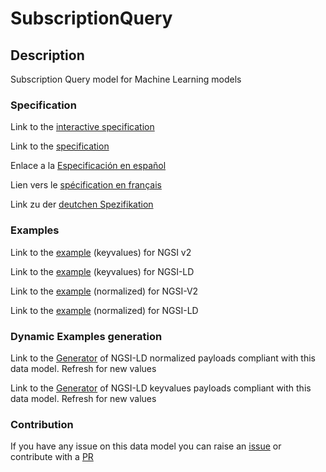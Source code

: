 # SubscriptionQuery

## Description 

Subscription Query model for Machine Learning models
### Specification

Link to the [interactive specification](https://swagger.lab.fiware.org/?url=https://github.com/smart-data-models/dataModel.MachineLearning/blob/master/SubscriptionQuery/swagger.yaml)

Link to the [specification](https://github.com/smart-data-models/dataModel.MachineLearning/blob/master/SubscriptionQuery/doc/spec.md)

Enlace a la [Especificación en español](https://github.com/smart-data-models/dataModel.MachineLearning/blob/master/SubscriptionQuery/doc/spec_ES.md)

Lien vers le [spécification en français](https://github.com/smart-data-models/dataModel.MachineLearning/blob/master/SubscriptionQuery/doc/spec_FR.md)

Link zu der [deutchen Spezifikation](https://github.com/smart-data-models/dataModel.MachineLearning/blob/master/SubscriptionQuery/doc/spec_DE.md)
### Examples

Link to the [example](https://github.com/smart-data-models/dataModel.MachineLearning/blob/master/SubscriptionQuery/examples/example.json) (keyvalues) for NGSI v2

Link to the [example](https://github.com/smart-data-models/dataModel.MachineLearning/blob/master/SubscriptionQuery/examples/example.jsonld) (keyvalues) for NGSI-LD

Link to the [example](https://github.com/smart-data-models/dataModel.MachineLearning/blob/master/SubscriptionQuery/examples/example-normalized.json) (normalized) for NGSI-V2

Link to the [example](https://github.com/smart-data-models/dataModel.MachineLearning/blob/master/SubscriptionQuery/examples/example-normalized.jsonld) (normalized) for NGSI-LD
### Dynamic Examples generation

Link to the [Generator](https://smartdatamodels.org/extra/ngsi-ld_generator_v0.92.php?schemaUrl=https://raw.githubusercontent.com/smart-data-models/dataModel.MachineLearning/master/SubscriptionQuery/schema.json&email=info@smartdatamodels.org) of NGSI-LD normalized payloads compliant with this data model. Refresh for new values

Link to the [Generator](https://smartdatamodels.org/extra/ngsi-ld_generator_keyvalues_v0.92.php?schemaUrl=https://raw.githubusercontent.com/smart-data-models/dataModel.MachineLearning/master/SubscriptionQuery/schema.json&email=info@smartdatamodels.org) of NGSI-LD keyvalues payloads compliant with this data model. Refresh for new values
### Contribution

 If you have any issue on this data model you can raise an [issue](https://github.com/smart-data-models/dataModel.MachineLearning/issues)  or contribute with a [PR](https://github.com/smart-data-models/dataModel.MachineLearning/pulls)